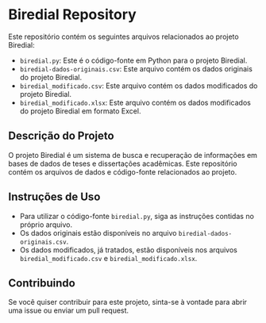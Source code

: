 # Biredial Repository

Este repositório contém os seguintes arquivos relacionados ao projeto Biredial:

- `biredial.py`: Este é o código-fonte em Python para o projeto Biredial.
- `biredial-dados-originais.csv`: Este arquivo contém os dados originais do projeto Biredial.
- `biredial_modificado.csv`: Este arquivo contém os dados modificados do projeto Biredial.
- `biredial_modificado.xlsx`: Este arquivo contém os dados modificados do projeto Biredial em formato Excel.

## Descrição do Projeto

O projeto Biredial é um sistema de busca e recuperação de informações em bases de dados de teses e dissertações acadêmicas. Este repositório contém os arquivos de dados e código-fonte relacionados ao projeto.

## Instruções de Uso

- Para utilizar o código-fonte `biredial.py`, siga as instruções contidas no próprio arquivo.
- Os dados originais estão disponíveis no arquivo `biredial-dados-originais.csv`.
- Os dados modificados, já tratados, estão disponíveis nos arquivos `biredial_modificado.csv` e `biredial_modificado.xlsx`.

## Contribuindo

Se você quiser contribuir para este projeto, sinta-se à vontade para abrir uma issue ou enviar um pull request.

